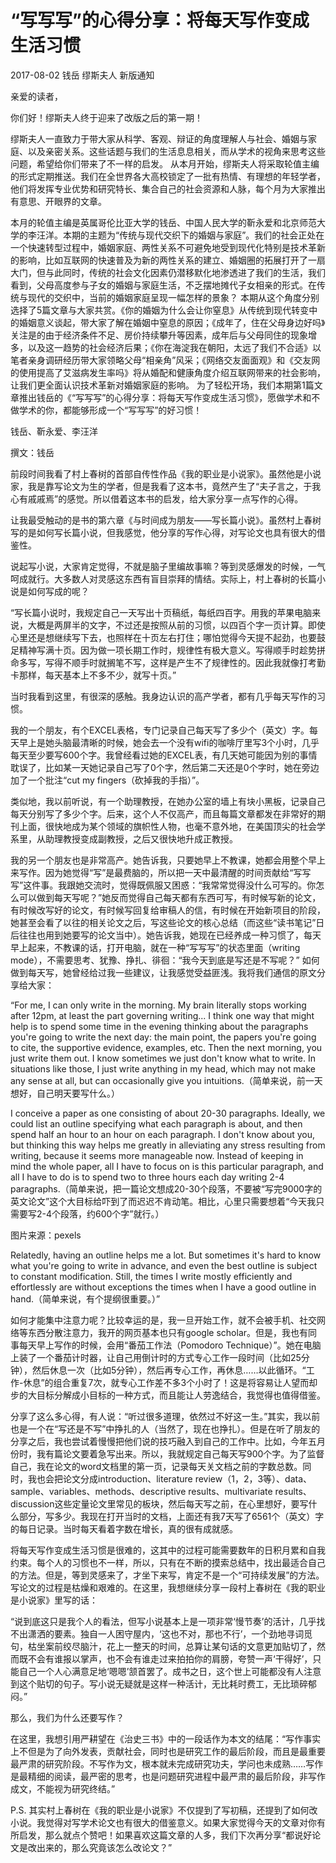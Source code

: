 # “写写写”的心得分享：将每天写作变成生活习惯
2017-08-02 钱岳 缪斯夫人
 新版通知 

亲爱的读者，
 
你们好！缪斯夫人终于迎来了改版之后的第一期！
 
缪斯夫人一直致力于带大家从科学、客观、辩证的角度理解人与社会、婚姻与家庭、以及亲密关系。这些话题与我们的生活息息相关，而从学术的视角来思考这些问题，希望给你们带来了不一样的启发。
从本月开始，缪斯夫人将采取轮值主编的形式定期推送。我们在全世界各大高校锁定了一批有热情、有理想的年轻学者，他们将发挥专业优势和研究特长、集合自己的社会资源和人脉，每个月为大家推出有意思、开眼界的文章。

本月的轮值主编是英属哥伦比亚大学的钱岳、中国人民大学的靳永爱和北京师范大学的李汪洋。本期的主题为“传统与现代交织下的婚姻与家庭”。我们的社会正处在一个快速转型过程中，婚姻家庭、两性关系不可避免地受到现代化特别是技术革新的影响，比如互联网的快速普及为新的两性关系的建立、婚姻圈的拓展打开了一扇大门，但与此同时，传统的社会文化因素仍潜移默化地渗透进了我们的生活，我们看到，父母高度参与子女的婚姻与家庭生活，不乏摆地摊代子女相亲的形式。在传统与现代的交织中，当前的婚姻家庭呈现一幅怎样的景象？
本期从这个角度分别选择了5篇文章与大家共赏。《你的婚姻为什么会让你窒息》从传统到现代转变中的婚姻意义谈起，带大家了解在婚姻中窒息的原因；《成年了，住在父母身边好吗》关注是的由于经济条件不足、房价持续攀升等因素，成年后与父母同住的现象增多，以及这一趋势的社会经济后果；《你在海淀我在朝阳，太远了我们不合适》以笔者亲身调研经历带大家领略父母“相亲角”风采；《网络交友面面观》和《交友网的使用提高了艾滋病发生率吗》将从婚配和健康角度介绍互联网带来的社会影响，让我们更全面认识技术革新对婚姻家庭的影响。
为了轻松开场，我们本期第1篇文章推出钱岳的《“写写写”的心得分享：将每天写作变成生活习惯》，愿做学术和不做学术的你，都能够形成一个“写写写”的好习惯！

钱岳、靳永爱、李汪洋




撰文：钱岳

前段时间我看了村上春树的首部自传性作品《我的职业是小说家》。虽然他是小说家，我是靠写论文为生的学者，但是我看了这本书，竟然产生了“夫子言之，于我心有戚戚焉”的感觉。所以借着这本书的启发，给大家分享一点写作的心得。

让我最受触动的是书的第六章《与时间成为朋友——写长篇小说》。虽然村上春树写的是如何写长篇小说，但我感觉，他分享的写作心得，对写论文也具有很大的借鉴性。

说起写小说，大家肯定觉得，不就是脑子里编故事嘛？等到灵感爆发的时候，一气呵成就行。大多数人对灵感这东西有盲目崇拜的情结。实际上，村上春树的长篇小说是如何写成的呢？

“写长篇小说时，我规定自己一天写出十页稿纸，每纸四百字。用我的苹果电脑来说，大概是两屏半的文字，不过还是按照从前的习惯，以四百个字一页计算。即使心里还是想继续写下去，也照样在十页左右打住；哪怕觉得今天提不起劲，也要鼓足精神写满十页。因为做一项长期工作时，规律性有极大意义。写得顺手时趁势拼命多写，写得不顺手时就搁笔不写，这样是产生不了规律性的。因此我就像打考勤卡那样，每天基本上不多不少，就写十页。”

当时我看到这里，有很深的感触。我身边认识的高产学者，都有几乎每天写作的习惯。

我的一个朋友，有个EXCEL表格，专门记录自己每天写了多少个（英文）字。每天早上是她头脑最清晰的时候，她会去一个没有wifi的咖啡厅里写3个小时，几乎每天至少要写600个字。我曾经看过她的EXCEL表，有几天她可能因为别的事情耽误了，比如某一天她记录自己写了0个字，然后第二天还是0个字时，她在旁边加了一个批注“cut my fingers（砍掉我的手指）”。

类似地，我以前听说，有一个助理教授，在她办公室的墙上有块小黑板，记录自己每天分别写了多少个字。后来，这个人不仅高产，而且每篇文章都发在非常好的期刊上面，很快地成为某个领域的旗帜性人物，也毫不意外地，在美国顶尖的社会学系里，从助理教授变成副教授，之后又很快地升成正教授。

我的另一个朋友也是非常高产。她告诉我，只要她早上不教课，她都会用整个早上来写作。因为她觉得“写”是最费脑的，所以把一天中最清醒的时间贡献给“写写写”这件事。我跟她交流时，觉得既佩服又困惑：“我常常觉得没什么可写的。你怎么可以做到每天写呢？”她反而觉得自己每天都有东西可写，有时候写新的论文，有时候改写好的论文，有时候写回复给审稿人的信，有时候在开始新项目的阶段，她甚至会看了以往的相关论文之后，写这些论文的核心总结（而这些“读书笔记”日后往往也用到她要写的论文当中）。她告诉我，她现在已经养成一种习惯了，每天早上起来，不教课的话，打开电脑，就在一种“写写写”的状态里面（writing mode），不需要思考、犹豫、挣扎、徘徊：“我今天到底是写还是不写呢？”
如何做到每天写，她曾经给过我一些建议，让我感觉受益匪浅。我将我们通信的原文分享给大家：

“For me, I can only write in the morning. My brain literally stops working after 12pm, at least the part governing writing... I think one way that might help is to spend some time in the evening thinking about the paragraphs you're going to write the next day: the main point, the papers you're going to cite, the supportive evidence, examples, etc. Then the next morning, you just write them out. I know sometimes we just don't know what to write. In situations like those, I just write anything in my head, which may not make any sense at all, but can occasionally give you intuitions.（简单来说，前一天想好，自己明天要写什么。）

I conceive a paper as one consisting of about 20-30 paragraphs. Ideally, we could list an outline specifying what each paragraph is about, and then spend half an hour to an hour on each paragraph. I don't know about you, but thinking this way helps me greatly in alleviating any stress resulting from writing, because it seems more manageable now. Instead of keeping in mind the whole paper, all I have to focus on is this particular paragraph, and all I have to do is to spend two to three hours each day writing 2-4 paragraphs.（简单来说，把一篇论文想成20-30个段落，不要被“写完9000字的英文论文”这个大目标给吓到了而迟迟不肯动笔。相比，心里只需要想着“今天我只需要写2-4个段落，约600个字”就行。）


图片来源：pexels

Relatedly, having an outline helps me a lot. But sometimes it's hard to know what you're going to write in advance, and even the best outline is subject to constant modification. Still, the times I write mostly efficiently and effortlessly are without exceptions the times when I have a good outline in hand.（简单来说，有个提纲很重要。）”

如何才能集中注意力呢？比较幸运的是，我一旦开始工作，就不会被手机、社交网络等东西分散注意力，我开的网页基本也只有google scholar。但是，我也有同事每天早上写作的时候，会用“番茄工作法（Pomodoro Technique）”。她在电脑上装了一个番茄计时器，让自己用倒计时的方式专心工作一段时间（比如25分钟），然后休息一次（比如5分钟），然后再专心工作，再休息……以此循环。“工作-休息”的组合重复7次，就专心工作差不多3个小时了！这是将容易让人望而却步的大目标分解成小目标的一种方式，而且能让人劳逸结合，我觉得也值得借鉴。

分享了这么多心得，有人说：“听过很多道理，依然过不好这一生。”其实，我以前也是一个在“写还是不写”中挣扎的人（当然了，现在也挣扎）。但是在听了朋友的分享之后，我也尝试着慢慢把他们说的技巧融入到自己的工作中。比如，今年五月份时，我有篇论文要着急写出来。所以，我就规定自己每天写900个字。为了监督自己，我在论文的word文档里的第一页，记录每天关文档之前的字数总数。同时，我也会把论文分成introduction、literature review（1，2，3等）、data、sample、variables、methods、descriptive results、multivariate results、discussion这些定量论文里常见的板块，然后每天写之前，在心里想好，要写什么部分，写多少。我现在打开当时的文档，上面还有我7天写了6561个（英文）字的每日记录。当时每天看着字数在增长，真的很有成就感。

将每天写作变成生活习惯是很难的，这其中的过程可能需要数年的日积月累和自我约束。每个人的习惯也不一样，所以，只有在不断的摸索总结中，找出最适合自己的方法。但是，等到灵感来了，才坐下来写，肯定不是一个“可持续发展”的方法。写论文的过程是枯燥和艰难的。在这里，我想继续分享一段村上春树在《我的职业是小说家》里写的话：

“说到底这只是我个人的看法，但写小说基本上是一项非常‘慢节奏’的活计，几乎找不出潇洒的要素。独自一人困守屋内，‘这也不对，那也不行’，一个劲地寻词觅句，枯坐案前绞尽脑汁，花上一整天的时间，总算让某句话的文意更加贴切了，然而既不会有谁报以掌声，也不会有谁走过来拍拍你的肩膀，夸赞一声‘干得好’，只能自己一个人心满意足地‘嗯嗯’颔首罢了。成书之日，这个世上可能都没有人注意到这个贴切的句子。写小说无疑就是这样一种活计，无比耗时费工，无比琐碎郁闷。”

那么，我们为什么还要写作？

在这里，我想引用严耕望在《治史三书》中的一段话作为本文的结尾：“写作事实上不但是为了向外发表，贡献社会，同时也是研究工作的最后阶段，而且是最重要最严肃的研究阶段。不写作为文，根本就未完成研究功夫，学问也未成熟……写作是最精细的阅读，最严密的思考，也是问题研究进程中最严肃的最后阶段，非写作成文，不能视为研究终结。”

P.S. 其实村上春树在《我的职业是小说家》不仅提到了写初稿，还提到了如何改小说。我觉得对写学术论文也有很大的借鉴意义。如果大家觉得今天的文章对你有所启发，那么就点个赞吧！如果喜欢这篇文章的人多，我们下次再分享“都说好论文是改出来的，那么究竟该怎么改论文？”

